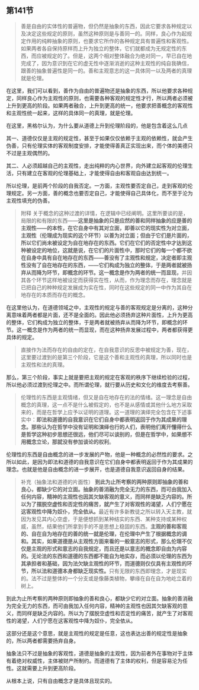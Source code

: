 <h2>第141节</h2><blockquote data-pid="-4ePKIuV">善是自由的实体性的普遍物，但仍然是抽象的东西，因此它要求各种规定以及决定这些规定的原则，虽然这种原则是与善同一的。同样，良心作为起规定作用的纯粹抽象的原则，也要求它所作的各种规定具有普遍性和客观性。如果两者各自保持原样而上升为独立的整体，它们就都成为无规定性的东西，而应被规定的了。但是，这两个相对整体融合为绝对同一，早已自在地完成了，因为意识到在它的虚无性中逐渐消逝的这种主观性的纯自我确信，跟善的抽象普遍性是同一的。善和主观意志的这一具体同一以及两者的真理就是伦理。</blockquote><p data-pid="YJkondnv">在这里，我们可以看到，善作为自由的普遍物还是抽象的东西，所以他要求各种规定，同样良心作为主观性的原则，也需要各种客观的规定性才行，所以两者必须被上升到更高的阶段。如果两者融合，上升到更高的统一，他要求把善概念的客观性和主观性统一起来，这样的具体同一的真理，就是伦理。</p><p data-pid="VnHHbaFq">在这里，黑格尔认为，为什么要从道德上升到伦理阶段的，他是包含着这么几点</p><p data-pid="uD1UlvgY">其一、道德仅仅是主观的规定性，甚至于如果仅仅依赖于主观的依赖性，就会产生伪善，只有伦理实体的客观制度安排，才能使得善真正实现出来，而个体的美德只不过是主观偶然的。</p><p data-pid="widrZhLw">其二、人必须超越自己的主观性，走出纯粹的内心世界，向外建立起客观的伦理生活，只有建立在客观的伦理基础上，才能使得自由和客观自由达到统一。</p><p data-pid="fcrTDO6j">所以伦理，是前两个阶段的自我否定。一方面，主观性要否定自己，走到客观的伦理规定。另一方面，善的概念也要否定自己，才能使得自己具体化，而不至于沦为主观性填充的伪善。</p><blockquote data-pid="n1NWSrxX">附释 关于概念的这种过渡的详情，在逻辑中已经阐明。这里所要谈的是，局限的和有限的东西——<b>这里是抽象的只是应然的善和同样抽象的应是善的主观性——的本性，在它自身中有其对立面，即善以它的现实性为对立面，主观性（伦理成为现实的这个环节）以善为对立面；但由于它们是片面的，所以它们尚未被设定为自在地存在的东西。它们在它们的否定性中才达到这种被设定的地位，这就是说，在它们的片面性中，那时它们的每一个都不欲在自身中具有自在地存在的东西——善没有了主观性和规定，决定者即主观性没有了自在地存在的东西，——它们构成为独立的整体，于是两者就被扬弃从而降为环节，即概念的环节。这一概念是作为两者的统一而显现，</b>并因其各个环节这样地被设定而获得实在性，从而，作为理念而存在，理念就是已把自己的种种规定发展成为实在性，同时在这些规定的同一中作为其自在地存在的本质而存在的概念。</blockquote><p data-pid="4N9aPgbW">在这里他认为，在道德领域之中，主观性的规定与善的客观规定是分离的，这种分离意味着两者都是片面，还不是全面的。因此他必须扬弃这种片面性，上升为更高的整体，它们构成为独立的整体，于是两者就被扬弃从而降为环节，即概念的环节。这一概念是作为两者的统一而显现，而在这种扬弃发展过程中，两者都获得更具体的规定。</p><blockquote data-pid="IppOkcgR">直接作为法而存在的自由的定在，在自我意识的反思中被规定为善，现在，这里要过渡到的是第三个阶段，它是这个善和主观性的真理，所以同时也是主观性和法的真理。</blockquote><p data-pid="iE9WvuLE">那么，第三个阶段，事实上就是要把主观的规定在客观的秩序下继续检验的过程，所以他必须过渡到伦理之中。而所谓伦理，就行要从历史和文化的维度去考察善。</p><blockquote data-pid="pAxdWrVo">伦理性的东西是主观情绪，但又是自在地存在的法的情绪。这一理念是自由概念的真理，这一点不是什么被假定的，也不是从感情或其他什么地方采取来的，而是在哲学上应予以证明的道理。这一道理的演绎完全包含在下述事实中：<b>即法和道德的自我意识在它们自身中都表明返回于作为其成果的理念。那些认为在哲学中没有证明和演绎也行的人们，表明他们离开懂得什么是哲学这种初步思想还很远，他们尽可以谈别的，但是在哲学中，如果想不用概念立论，那就没有参加谈论的权利</b>。</blockquote><p data-pid="6gmVcJ1s">伦理性的东西是自由概念的进一步发展的产物，他是一种概念的必然性的要求。之所以如此，是因为即法和道德的自我意识在它们自身中都表明返回于作为其成果的理念。也就是他是自由概念的进一步展开，也是道德自我意识返回自身的结果。</p><blockquote data-pid="ZufNCGFq">补充（抽象法和道德的片面性） <b>到此为止所考察的两种原则即抽象的善和良心，都缺少它的对立面。抽象的善消融为完全无力的东西，而可由我加入任何内容，精神的主观性也因其欠缺客观的意义，而同样是缺乏内容的。所以为了摆脱空虚性和否定性的痛苦，就产生了对客观性的渴望，人们宁愿在这客观性中降为奴仆，完全依从。</b>最近有许多新教徒之所以转入天主教，就因为发见其内心空虚，于是便想抓到某种结实的东西、某种支持或某种权威，虽然，结果他们所拿到手的不是思想上稳固的东西。<b>主观的善和客观的、自在自为地存在的善的统一就是伦理，在伦理中产生了根据概念的调和。其实，如果道德是从主观性方面来看的一般意志的形式，那么伦理不仅仅是主观的形式和意志的自我规定，而且还是以意志的概念即自由为内容的。无论法的东西和道德的东西都不能自为地实存，而必须以伦理的东西为其承担者和基础，因为法欠缺主观性的环节，而道德则仅仅具有主观性的环节，所以法和道德本身都缺乏现实性。</b>只有无限的东西即理念，才是现实的。法不过是整体的一个分支或是像藤类植物，攀缘在自在自为地屹立着的树上。</blockquote><p data-pid="d_dnM1E9">到此为止所考察的两种原则即抽象的善和良心，都缺少它的对立面。抽象的善消融为完全无力的东西，而可由我加入任何内容，精神的主观性也因其欠缺客观的意义，而同样是缺乏内容的。所以为了摆脱空虚性和否定性的痛苦，就产生了对客观性的渴望，人们宁愿在这客观性中降为奴仆，完全依从。</p><p data-pid="nQycHAqI">这部分还是这个意思，就是主观性的规定是任意，这也表达出善的规定性是抽象的，所以两者都需要扬弃自身。</p><p data-pid="t1hk-7FX">抽象法只不过是抽象的客观性，道德是抽象的主观性，因为前者外在事物对于主体有着绝对权威性，主体被财产所制约。而道德有了主体的权利，但是容易沦为任性。这就需要上升到更高阶段。</p><p data-pid="ZBtOwXqQ">从根本上说，只有自由概念才是具体且现实的。</p><p></p>